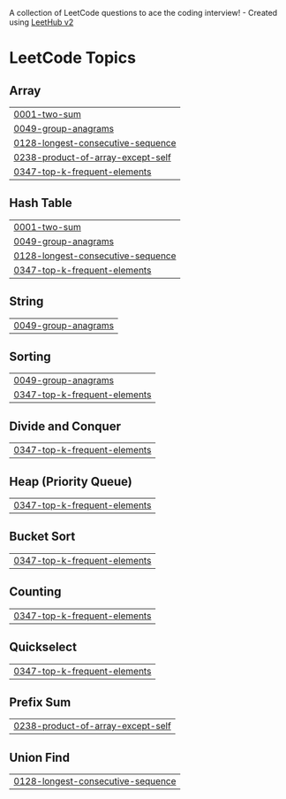 A collection of LeetCode questions to ace the coding interview! - Created using [LeetHub v2](https://github.com/arunbhardwaj/LeetHub-2.0)
<!---LeetCode Topics Start-->
# LeetCode Topics
## Array
|  |
| ------- |
| [0001-two-sum](https://github.com/AlvinRuan/Alvin-LC/tree/master/0001-two-sum) |
| [0049-group-anagrams](https://github.com/AlvinRuan/Alvin-LC/tree/master/0049-group-anagrams) |
| [0128-longest-consecutive-sequence](https://github.com/AlvinRuan/Alvin-LC/tree/master/0128-longest-consecutive-sequence) |
| [0238-product-of-array-except-self](https://github.com/AlvinRuan/Alvin-LC/tree/master/0238-product-of-array-except-self) |
| [0347-top-k-frequent-elements](https://github.com/AlvinRuan/Alvin-LC/tree/master/0347-top-k-frequent-elements) |
## Hash Table
|  |
| ------- |
| [0001-two-sum](https://github.com/AlvinRuan/Alvin-LC/tree/master/0001-two-sum) |
| [0049-group-anagrams](https://github.com/AlvinRuan/Alvin-LC/tree/master/0049-group-anagrams) |
| [0128-longest-consecutive-sequence](https://github.com/AlvinRuan/Alvin-LC/tree/master/0128-longest-consecutive-sequence) |
| [0347-top-k-frequent-elements](https://github.com/AlvinRuan/Alvin-LC/tree/master/0347-top-k-frequent-elements) |
## String
|  |
| ------- |
| [0049-group-anagrams](https://github.com/AlvinRuan/Alvin-LC/tree/master/0049-group-anagrams) |
## Sorting
|  |
| ------- |
| [0049-group-anagrams](https://github.com/AlvinRuan/Alvin-LC/tree/master/0049-group-anagrams) |
| [0347-top-k-frequent-elements](https://github.com/AlvinRuan/Alvin-LC/tree/master/0347-top-k-frequent-elements) |
## Divide and Conquer
|  |
| ------- |
| [0347-top-k-frequent-elements](https://github.com/AlvinRuan/Alvin-LC/tree/master/0347-top-k-frequent-elements) |
## Heap (Priority Queue)
|  |
| ------- |
| [0347-top-k-frequent-elements](https://github.com/AlvinRuan/Alvin-LC/tree/master/0347-top-k-frequent-elements) |
## Bucket Sort
|  |
| ------- |
| [0347-top-k-frequent-elements](https://github.com/AlvinRuan/Alvin-LC/tree/master/0347-top-k-frequent-elements) |
## Counting
|  |
| ------- |
| [0347-top-k-frequent-elements](https://github.com/AlvinRuan/Alvin-LC/tree/master/0347-top-k-frequent-elements) |
## Quickselect
|  |
| ------- |
| [0347-top-k-frequent-elements](https://github.com/AlvinRuan/Alvin-LC/tree/master/0347-top-k-frequent-elements) |
## Prefix Sum
|  |
| ------- |
| [0238-product-of-array-except-self](https://github.com/AlvinRuan/Alvin-LC/tree/master/0238-product-of-array-except-self) |
## Union Find
|  |
| ------- |
| [0128-longest-consecutive-sequence](https://github.com/AlvinRuan/Alvin-LC/tree/master/0128-longest-consecutive-sequence) |
<!---LeetCode Topics End-->